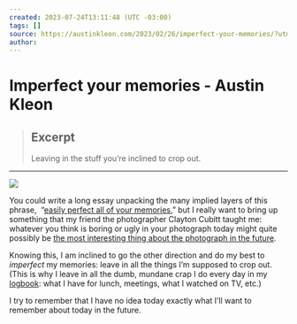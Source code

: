 ```yaml
---
created: 2023-07-24T13:11:48 (UTC -03:00)
tags: []
source: https://austinkleon.com/2023/02/26/imperfect-your-memories/?utm_source=substack&utm_medium=email
author: 
---
```


# Imperfect your memories - Austin Kleon

> ## Excerpt
> Leaving in the stuff you’re inclined to crop out.

---
[![](https://austinkleon.com/wp-content/uploads/2023/02/image-600x758.jpeg)](https://twitter.com/googlephotos/status/1628803092123885568)

You could write a long essay unpacking the many implied layers of this phrase,  “[easily perfect all of your memories](https://twitter.com/googlephotos/status/1628803092123885568),” but I really want to bring up something that my friend the photographer Clayton Cubitt taught me: whatever you think is boring or ugly in your photograph today might quite possibly be [the most interesting thing about the photograph in the future](https://austinkleon.com/2021/01/31/what-you-think-is-boring-now-may-be-interesting-in-the-future/).

Knowing this, I am inclined to go the other direction and do my best to _imperfect_ my memories: leave in all the things I’m supposed to crop out. (This is why I leave in all the dumb, mundane crap I do every day in my [logbook](https://austinkleon.com/tag/logbook): what I have for lunch, meetings, what I watched on TV, etc.)

I try to remember that I have no idea today exactly what I’ll want to remember about today in the future.
